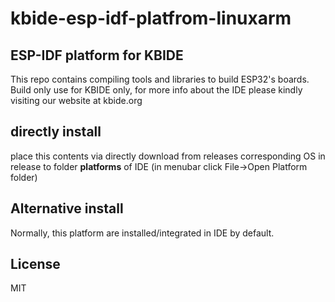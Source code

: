 # kbide-esp-idf-platfrom-linuxarm

## ESP-IDF platform for KBIDE
This repo contains compiling tools and libraries to build ESP32's boards.
Build only use for KBIDE only, for more info about the IDE please kindly visiting our website at kbide.org
## directly install 
place this contents via directly download from releases corresponding OS in release to folder **platforms** of IDE
(in menubar click File->Open Platform folder)

## Alternative install
Normally, this platform are installed/integrated in IDE by default.

## License
MIT 
